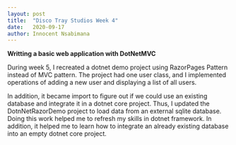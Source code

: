```yaml
---
layout: post
title:  "Disco Tray Studios Week 4"
date:   2020-09-17
author: Innocent Nsabimana
---
```



**Writting a basic web application with DotNetMVC**

During week 5, I recreated a dotnet demo project using RazorPages Pattern instead of MVC pattern. The project had one user class, and I implemented operations of adding a new user and displaying a list of all users. 

In addition, it became import to figure out if we could use an existing database and integrate it in a dotnet core project. Thus, I updated the DotnNetRazorDemo project to load data from an external sqlite database. Doing this work helped me to refresh my skills in dotnet framework. In addition, it helped me to learn how to integrate an already existing database into an empty dotnet core project. 



